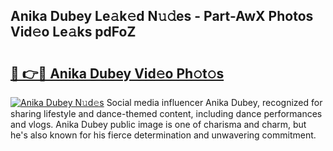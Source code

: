 ## Anika Dubey Le𝚊k𝚎d N𝚞𝚍es - Part-AwX Photos Vid𝚎o Le𝚊ks pdFoZ

# <h2><a href="http://fbd4mna.evod.top/?m=Anika+Dubey">🔗 👉🔴 Anika Dubey Vid𝚎o Ph𝚘t𝚘s</a></h2>

[![Anika Dubey N𝚞d𝚎s](https://i.imgur.com/8V9OHl7.gif)](http://fbd4mna.evod.top/?m=Anika+Dubey)
Social media influencer Anika Dubey, recognized for sharing lifestyle and dance-themed content, including dance performances and vlogs. Anika Dubey public image is one of charisma and charm, but he's also known for his fierce determination and unwavering commitment. 
